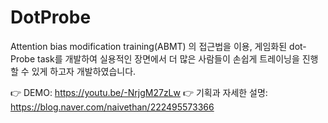 # DotProbe

Attention bias modification training(ABMT) 의 접근법을 이용, 게임화된 dot-Probe task를 개발하여 실용적인 장면에서 더 많은 사람들이 손쉽게 트레이닝을 진행할 수 있게 하고자 개발하였습니다.

👉 DEMO: https://youtu.be/-NrjgM27zLw
👉 기획과 자세한 설명: https://blog.naver.com/naivethan/222495573366
